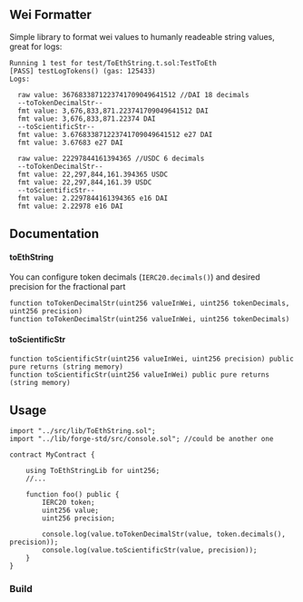## Wei Formatter

Simple library to format wei values to humanly readeable string values, great for logs:

```text
Running 1 test for test/ToEthString.t.sol:TestToEth
[PASS] testLogTokens() (gas: 125433)
Logs:

  raw value: 3676833871223741709049641512 //DAI 18 decimals
  --toTokenDecimalStr--
  fmt value: 3,676,833,871.223741709049641512 DAI
  fmt value: 3,676,833,871.22374 DAI
  --toScientificStr--
  fmt value: 3.676833871223741709049641512 e27 DAI
  fmt value: 3.67683 e27 DAI

  raw value: 22297844161394365 //USDC 6 decimals
  --toTokenDecimalStr--
  fmt value: 22,297,844,161.394365 USDC
  fmt value: 22,297,844,161.39 USDC
  --toScientificStr--
  fmt value: 2.2297844161394365 e16 DAI
  fmt value: 2.22978 e16 DAI
```

## Documentation

#### toEthString
You can configure token decimals (`IERC20.decimals()`) and desired precision for the fractional part
```solidity
function toTokenDecimalStr(uint256 valueInWei, uint256 tokenDecimals, uint256 precision)
function toTokenDecimalStr(uint256 valueInWei, uint256 tokenDecimals)
```

#### toScientificStr

```solidity
function toScientificStr(uint256 valueInWei, uint256 precision) public pure returns (string memory)
function toScientificStr(uint256 valueInWei) public pure returns (string memory)
```

## Usage

```solidity
import "../src/lib/ToEthString.sol";
import "../lib/forge-std/src/console.sol"; //could be another one

contract MyContract {	

    using ToEthStringLib for uint256;
	//...

	function foo() public {
		IERC20 token;
		uint256 value;
		uint256 precision;

		console.log(value.toTokenDecimalStr(value, token.decimals(), precision));
		console.log(value.toScientificStr(value, precision));
	}
}

```

### Build

